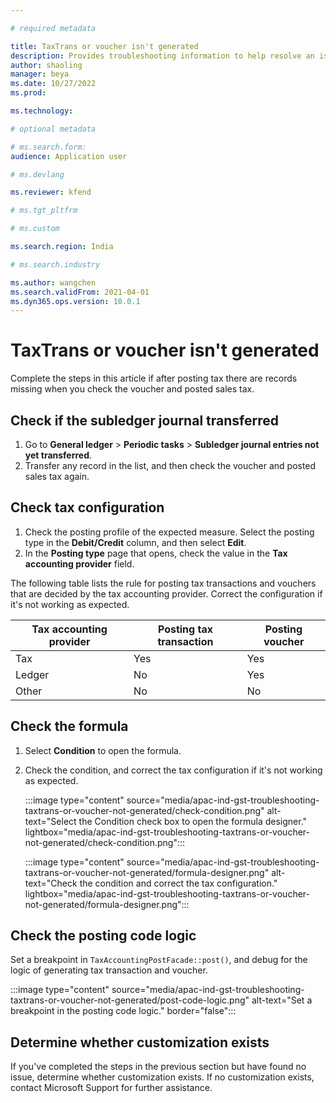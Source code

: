 ```yaml
---

# required metadata

title: TaxTrans or voucher isn't generated
description: Provides troubleshooting information to help resolve an issue where the TaxTrans record or voucher isn't generated.
author: shaoling
manager: beya
ms.date: 10/27/2022
ms.prod:

ms.technology:

# optional metadata

# ms.search.form:
audience: Application user

# ms.devlang

ms.reviewer: kfend

# ms.tgt_pltfrm

# ms.custom

ms.search.region: India

# ms.search.industry

ms.author: wangchen
ms.search.validFrom: 2021-04-01
ms.dyn365.ops.version: 10.0.1
---
```


# TaxTrans or voucher isn't generated

Complete the steps in this article if after posting tax there are records missing when you check the voucher and posted sales tax.

## Check if the subledger journal transferred

1. Go to **General ledger** \> **Periodic tasks** \> **Subledger journal entries not yet transferred**.
2. Transfer any record in the list, and then check the voucher and posted sales tax again.

## Check tax configuration

1. Check the posting profile of the expected measure. Select the posting type in the **Debit/Credit** column, and then select **Edit**.
2. In the **Posting type** page that opens, check the value in the **Tax accounting provider** field.

The following table lists the rule for posting tax transactions and vouchers that are decided by the tax accounting provider. Correct the configuration if it's not working as expected.

   |   Tax accounting provider   |   Posting tax transaction   |   Posting voucher   |
   | --------------------------- | --------------------------- | ------------------- |
   | Tax                         | Yes                         | Yes                 |
   | Ledger                      | No                          | Yes                 |
   | Other                       | No                          | No                  |

## Check the formula

1. Select **Condition** to open the formula.
2. Check the condition, and correct the tax configuration if it's not working as expected.

   :::image type="content" source="media/apac-ind-gst-troubleshooting-taxtrans-or-voucher-not-generated/check-condition.png" alt-text="Select the Condition check box to open the formula designer." lightbox="media/apac-ind-gst-troubleshooting-taxtrans-or-voucher-not-generated/check-condition.png":::

   :::image type="content" source="media/apac-ind-gst-troubleshooting-taxtrans-or-voucher-not-generated/formula-designer.png" alt-text="Check the condition and correct the tax configuration." lightbox="media/apac-ind-gst-troubleshooting-taxtrans-or-voucher-not-generated/formula-designer.png":::

## Check the posting code logic

Set a breakpoint in `TaxAccountingPostFacade::post()`, and debug for the logic of generating tax transaction and voucher.

:::image type="content" source="media/apac-ind-gst-troubleshooting-taxtrans-or-voucher-not-generated/post-code-logic.png" alt-text="Set a breakpoint in the posting code logic." border="false":::

## Determine whether customization exists

If you've completed the steps in the previous section but have found no issue, determine whether customization exists. If no customization exists, contact Microsoft Support for further assistance.
